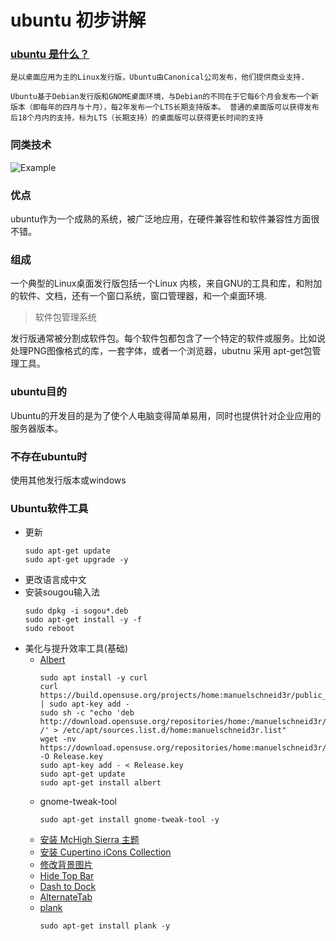 # ubuntu 初步讲解
### [ubuntu 是什么？](https://webcache.googleusercontent.com/search?q=cache:FVMpLj8fdBAJ:https://zh.wikipedia.org/zh-hk/Ubuntu+&cd=1&hl=en&ct=clnk&gl=hk)

    是以桌面应用为主的Linux发行版，Ubuntu由Canonical公司发布，他们提供商业支持.

    Ubuntu基于Debian发行版和GNOME桌面环境，与Debian的不同在于它每6个月会发布一个新版本（即每年的四月与十月），每2年发布一个LTS长期支持版本。 普通的桌面版可以获得发布后18个月内的支持，标为LTS（长期支持）的桌面版可以获得更长时间的支持

### 同类技术
![Example](/home/lh/Videos/ubuntu_简介/001/Linux_Distribution_Timeline.svg)
### 优点
ubuntu作为一个成熟的系统，被广泛地应用，在硬件兼容性和软件兼容性方面很不错。
### 组成
一个典型的Linux桌面发行版包括一个Linux 内核，来自GNU的工具和库，和附加的软件、文档，还有一个窗口系统，窗口管理器，和一个桌面环境.
>软件包管理系统

发行版通常被分割成软件包。每个软件包都包含了一个特定的软件或服务。比如说处理PNG图像格式的库，一套字体，或者一个浏览器，ubutnu 采用 apt-get包管理工具。

### ubuntu目的
Ubuntu的开发目的是为了使个人电脑变得简单易用，同时也提供针对企业应用的服务器版本。
### 不存在ubuntu时
使用其他发行版本或windows
### Ubuntu软件工具
* 更新
  ```shell
  sudo apt-get update
  sudo apt-get upgrade -y
  ```
* 更改语言成中文
* 安装sougou输入法
    ```shell
    sudo dpkg -i sogou*.deb
    sudo apt-get install -y -f 
    sudo reboot
    ```
* 美化与提升效率工具(基础)
  * [Albert](https://albertlauncher.github.io/docs/installing/)
    ```shell
    sudo apt install -y curl
    curl https://build.opensuse.org/projects/home:manuelschneid3r/public_key | sudo apt-key add -
    sudo sh -c "echo 'deb http://download.opensuse.org/repositories/home:/manuelschneid3r/xUbuntu_18.04/ /' > /etc/apt/sources.list.d/home:manuelschneid3r.list"
    wget -nv https://download.opensuse.org/repositories/home:manuelschneid3r/xUbuntu_18.04/Release.key -O Release.key
    sudo apt-key add - < Release.key
    sudo apt-get update
    sudo apt-get install albert
    ```
  * gnome-tweak-tool   
    ```shell
    sudo apt-get install gnome-tweak-tool -y
    ```
  * [安装 McHigh Sierra 主题](https://www.gnome-look.org/p/1013714/)
  * [安装 Cupertino iCons Collection](https://www.gnome-look.org/p/1102582/)
  * [修改背景图片](https://drive.google.com/open?id=1Qjsj7pTjKjOK8wZKuLzfd7hnKZPL46e5)
  * [Hide Top Bar](https://extensions.gnome.org/extension/545/hide-top-bar)
  * [Dash to Dock](https://extensions.gnome.org/extension/307/dash-to-dock/)
  * [AlternateTab](https://extensions.gnome.org/extension/15/alternatetab/)
  * [plank](https://launchpad.net/plank)
    ```shell
    sudo apt-get install plank -y
    ```